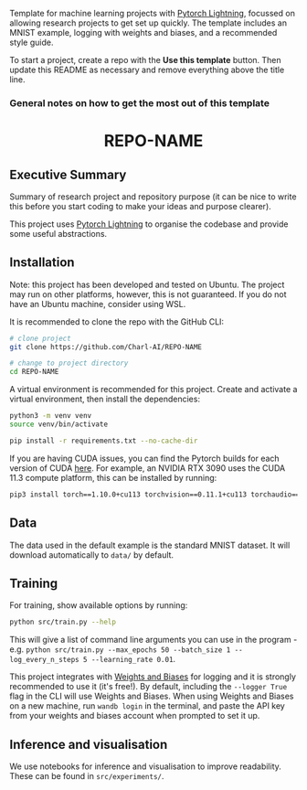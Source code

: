Template for machine learning projects with [Pytorch Lightning](https://pytorch-lightning.readthedocs.io/en/latest/), focussed on allowing research projects to get set up quickly. The template includes an MNIST example, logging with weights and biases, and a recommended style guide.

To start a project, create a repo with the **Use this template** button. Then update this README as necessary and remove everything above the title line.

### General notes on how to get the most out of this template



<div align="center">

# REPO-NAME

<!-- [![Paper](http://img.shields.io/badge/paper-arxiv.0000.0000-B31B1B.svg)](https://www.nature.com/articles/nature14539) -->
<!-- [![Conference](http://img.shields.io/badge/NeurIPS-20XX-4b44ce.svg)](https://papers.nips.cc/book/advances-in-neural-information-processing-systems-31-2018) -->
<!-- [![Blog](http://img.shields.io/badge/Blog-NameofPost-c044ce.svg)](https://charl-ai.github.io/) -->
<!-- [![Kaggle](http://img.shields.io/badge/Kaggle-CompetitionName-44c5ce.svg)](https://www.kaggle.com/competitions) -->

</div>

## Executive Summary
Summary of research project and repository purpose (it can be nice to write this before you start coding to make your ideas and purpose clearer).


This project uses [Pytorch Lightning](https://pytorch-lightning.readthedocs.io/en/latest/) to organise the codebase and provide some useful abstractions.

## Installation
Note: this project has been developed and tested on Ubuntu. The project may run on other platforms, however, this is not guaranteed. If you do not have an Ubuntu machine, consider using WSL.

It is recommended to clone the repo with the GitHub CLI:
```bash
# clone project
git clone https://github.com/Charl-AI/REPO-NAME

# change to project directory
cd REPO-NAME
```

A virtual environment is recommended for this project. Create and activate a virtual environment, then install the dependencies:

```bash
python3 -m venv venv
source venv/bin/activate

pip install -r requirements.txt --no-cache-dir
```

If you are having CUDA issues, you can find the Pytorch builds for each version of CUDA [here](https://pytorch.org/get-started/locally/). For example, an NVIDIA RTX 3090 uses the CUDA 11.3 compute platform, this can be installed by running:

```bash
pip3 install torch==1.10.0+cu113 torchvision==0.11.1+cu113 torchaudio==0.10.0+cu113 -f https://download.pytorch.org/whl/cu113/torch_stable.html
```

## Data
The data used in the default example is the standard MNIST dataset. It will download automatically to ```data/``` by default.


## Training

For training, show available options by running:

```bash
python src/train.py --help
```

This will give a list of command line arguments you can use in the program - e.g. ```python src/train.py --max_epochs 50 --batch_size 1 --log_every_n_steps 5 --learning_rate 0.01```.

This project integrates with [Weights and Biases](https://wandb.ai/site) for logging and it is strongly recommended to use it (it's free!). By default, including the ```--logger True``` flag in the CLI will use Weights and Biases.
When using Weights and Biases on a new machine, run ```wandb login``` in the terminal, and paste the API key from your weights and biases account when prompted to set it up.

## Inference and visualisation

We use notebooks for inference and visualisation to improve readability. These can be found in ```src/experiments/```.

<!-- ## Citation -->
<!-- ``` -->
<!-- @article{YourName, -->
  <!-- title={Your Title}, -->
  <!-- author={Your team}, -->
  <!-- journal={Location}, -->
  <!-- year={Year} -->
<!-- } -->
<!-- ``` -->
